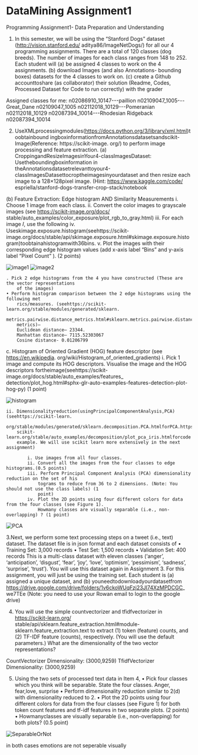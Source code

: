 # DataMining Assignment1

Programming Assignment1- Data Preparation and Understanding
1. In this semester, we will be using the “Stanford Dogs” dataset (http://vision.stanford.edu/
 aditya86/ImageNetDogs/) for all our 4 programming assignments. There are a total of 120 classes
 (dog breeds). The number of images for each class ranges from 148 to 252.
 Each student will
 (a) be assigned 4 classes to work on the 4 assignments.
 (b) download Images (and also Annotations- bounding boxes) datasets for the 4 classes to work on.
 (c) create a Github accounttoshare (as collaborator) their solution (Readme, Codes, Processed Dataset
 for Code to run correctly) with the grader

 Assigned classes for me:
n02086910_10147---paillion 
n02109047_1005---Great_Dane n02109047_1005
n02112018_10129---Pomeranian n02112018_10129
n02087394_10014---Rhodesian Ridgeback n02087394_10014


  2. UseXMLprocessingmodules(https://docs.python.org/3/library/xml.html)toobtainbound
ingboxinformationfromAnnotationsdatasetsandscikit-Image(Reference: https://scikit-image.
 org/) to perform image processing and feature extraction.
 (a) CroppingandResizeImagesinYour4-classImagesDataset: Usetheboundingboxinformation
 in theAnnotationsdatasetrelevanttoyour4-classImagesDatasettocroptheimagesinyourdataset
 and then resize each image to a 128×128pixel image. (Hint: https://www.kaggle.com/code/
 espriella/stanford-dogs-transfer-crop-stack/notebook

 (b) Feature Extraction: Edge histogram AND Similarity Measurements
    i. Choose 1 image from each class.
    ii. Convert the color images to grayscale images (see https://scikit-image.org/docs/
        stable/auto_examples/color_exposure/plot_rgb_to_gray.html)
    iii. For each image 𝐼, use the following
    iv. Useskimage.exposure.histogram(seehttps://scikit-image.org/docs/stable/api/skimage.exposure.html#skimage.exposure.histogram)toobtainahistogramwith36bins.
    v. Plot the images with their corresponding edge histogram values (add x-axis label “Bins” and
        y-axis label “Pixel Count” ). (2 points)

![image1](image1.PNG) 
![image2](image2.PNG) 

    . Pick 2 edge histograms from the 4 you have constructed (These are the vector representations
        of the images)
    • Perform histogram comparison between the 2 edge histograms using the following met
        rics/measures. (seehttps://scikit-learn.org/stable/modules/generated/sklearn.
        metrics.pairwise.distance_metrics.html#sklearn.metrics.pairwise.distance_
        metrics)– 
        Euclidean distance– 23344.
        Manhattan distance– 7115.52303067
        Cosine distance- 0.01206799
        
   c. Histogram of Oriented Gradient (HOG) feature descriptor (see https://en.wikipedia.
        org/wiki/Histogram_of_oriented_gradients)
    i. Pick 1 image and compute its HOG descriptors. Visualise the image and the HOG descriptors
        fortheimage(seehttps://scikit-image.org/docs/stable/auto_examples/features_
        detection/plot_hog.html#sphx-glr-auto-examples-features-detection-plot-hog-py)
        (1 point)  

![histogram](histogram.PNG)         

    ii. Dimensionalityreduction(usingPrincipalComponentAnalysis,PCA)(seehttps://scikit-learn.
        org/stable/modules/generated/sklearn.decomposition.PCA.htmlforPCA.https://
        scikit-learn.org/stable/auto_examples/decomposition/plot_pca_iris.htmlforcode
        example. We will use scikit learn more extensively in the next assignment)

            i. Use images from all four classes.
            ii. Convert all the images from the four classes to edge histograms.(0.5 points)
            iii. Perform Principal Component Analysis (PCA) dimensionality reduction on the set of his
                tograms to reduce from 36 to 2 dimensions. (Note: You should not use the class labels) (1
                point)
            iv. Plot the 2D points using four different colors for data from the four classes (see Figure 1).
                Howmany classes are visually separable (i.e., non-overlapping) ? (1 point)
            

![PCA](PCA.PNG) 

 3.Next, we perform some text processing steps on a tweet (i.e., text) dataset. The dataset file is in json
 format and each dataset consists of
 • Training Set: 3,000 records
 • Test Set: 1,500 records
 • Validation Set: 400 records
 This is a multi-class dataset with eleven classes (‘anger’, ‘anticipation’, ‘disgust’, ‘fear’, ‘joy’, ‘love’,
 ‘optimism’, ‘pessimism’, ‘sadness’, ‘surprise’, ‘trust’).
 You will use this dataset again in Assignment 3. For this assignment, you will just be using the
 training set.
 Each student is
 (a) assigned a unique dataset, and
 (b) youneedtodownloadyourdatasetfrom https://drive.google.com/drive/folders/1v6ckoWUqFzj23JI74XzMPDCGC_
 we7TEe (Note: you need to use your Rowan email to login to the google drive)

4. You will use the simple countvectorizer and tfidfvectorizer in https://scikit-learn.org/
 stable/api/sklearn.feature_extraction.html#module-sklearn.feature_extraction.text
 to extract (1) token (feature) counts, and (2) TF-IDF feature (counts), respectively. (You will use the
 default parameters.) What are the dimensionality of the two vector representations?

CountVectorizer Dimensionality: (3000,9259)
TfidfVectorizer Dimensionality: (3000,9259)

 5. Using the two sets of processed text data in Item 4,
 • Pick four classes which you think will be separable. State the four classes.
 Anger, fear,love, surprise
 • Perform dimensionality reduction similar to 2(d) with dimensionality reduced to 2.
 • Plot the 2D points using four different colors for data from the four classes (see Figure 1) for both
    token count features and tf-idf features in two separate plots. (2 points)
 • Howmanyclasses are visually separable (i.e., non-overlapping) for both plots? (0.5 point)


![SeparableOrNot](SeparableOrNot.PNG)

in both cases emotions are not seperable visually